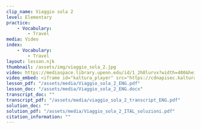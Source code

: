```yaml
---
clip_name: Viaggio sola 2
level: Elementary
practice: 
    - Vocabulary: 
        - Travel
media: Video
index: 
    - Vocabulary: 
        - Travel
layout: lesson.njk
thumbnail: /assets/img/viaggio_sola_2.jpg
video: https://mediaspace.library.upenn.edu/id/1_2h8lurvx?width=400&height=285&playerId=52628472
video_embed: <iframe id="kaltura_player" src="https://cdnapisec.kaltura.com/p/1147242/sp/114724200/embedIframeJs/uiconf_id/9757771/partner_id/1147242?iframeembed=true&playerId=kaltura_player&entry_id=1_2h8lurvx&flashvars[streamerType]=auto&amp;flashvars[localizationCode]=en&amp;flashvars[sideBarContainer.plugin]=true&amp;flashvars[sideBarContainer.position]=left&amp;flashvars[sideBarContainer.clickToClose]=true&amp;flashvars[chapters.plugin]=true&amp;flashvars[chapters.layout]=vertical&amp;flashvars[chapters.thumbnailRotator]=false&amp;flashvars[streamSelector.plugin]=true&amp;flashvars[EmbedPlayer.SpinnerTarget]=videoHolder&amp;flashvars[dualScreen.plugin]=true&amp;flashvars[Kaltura.addCrossoriginToIframe]=true&amp;&wid=1_3tkqzzjb" width="400" height="285" allowfullscreen webkitallowfullscreen mozAllowFullScreen allow="autoplay *; fullscreen *; encrypted-media *" sandbox="allow-downloads allow-forms allow-same-origin allow-scripts allow-top-navigation allow-pointer-lock allow-popups allow-modals allow-orientation-lock allow-popups-to-escape-sandbox allow-presentation allow-top-navigation-by-user-activation" frameborder="0" title="viaggio_sola_2"></iframe>
lesson_pdf: "/assets/media/Viaggio_sola_2_ENG.pdf"
lesson_doc: "/assets/media/Viaggio_sola_2_ENG.docx"
transcript_doc: ""
transcript_pdf: "/assets/media/viaggio_sola_2_transcript_ENG.pdf"
solution_doc: ""
solution_pdf: "/assets/media/Viaggio_sola_2_ITAL_soluzioni.pdf"
citation_information: ""
---
```

